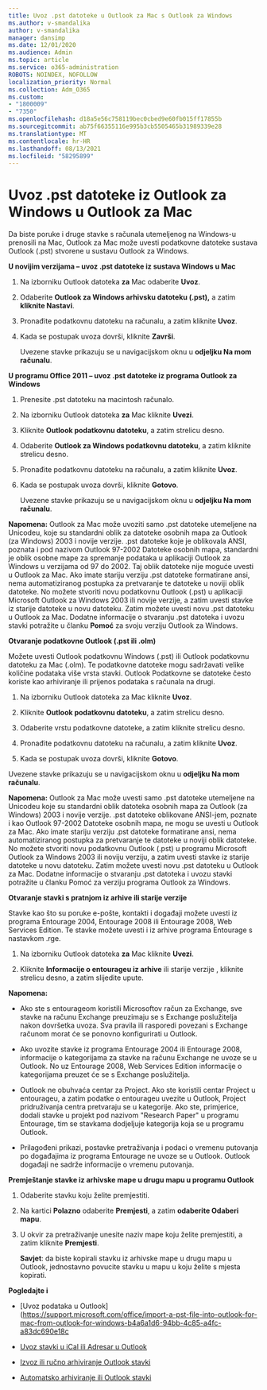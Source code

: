 ```yaml
---
title: Uvoz .pst datoteke u Outlook za Mac s Outlook za Windows
ms.author: v-smandalika
author: v-smandalika
manager: dansimp
ms.date: 12/01/2020
ms.audience: Admin
ms.topic: article
ms.service: o365-administration
ROBOTS: NOINDEX, NOFOLLOW
localization_priority: Normal
ms.collection: Adm_O365
ms.custom:
- "1800009"
- "7350"
ms.openlocfilehash: d18a5e56c758119bec0cbed9e60fb015ff17855b
ms.sourcegitcommit: ab75f66355116e995b3cb5505465b31989339e28
ms.translationtype: MT
ms.contentlocale: hr-HR
ms.lasthandoff: 08/13/2021
ms.locfileid: "58295899"
---
```

# <a name="import-a-pst-file-from-outlook-for-windows-to-outlook-for-mac"></a>Uvoz .pst datoteke iz Outlook za Windows u Outlook za Mac 

Da biste poruke i druge stavke s računala utemeljenog na Windows-u prenosili na Mac, Outlook za Mac može uvesti podatkovne datoteke sustava Outlook (.pst) stvorene u sustavu Outlook za Windows.

**U novijim verzijama – uvoz .pst datoteke iz sustava Windows u Mac**

1. Na izborniku Outlook datoteka **za** Mac odaberite **Uvoz**.

2. Odaberite **Outlook za Windows arhivsku datoteku (.pst),** a zatim **kliknite Nastavi**.

3. Pronađite podatkovnu datoteku na računalu, a zatim kliknite **Uvoz**.

4. Kada se postupak uvoza dovrši, kliknite **Završi**.

   Uvezene stavke prikazuju se u navigacijskom oknu u **odjeljku Na mom računalu**.


**U programu Office 2011 – uvoz .pst datoteke iz programa Outlook za Windows**

1. Prenesite .pst datoteku na macintosh računalo.

2. Na izborniku Outlook datoteka **za** Mac kliknite **Uvezi**.

3. Kliknite **Outlook podatkovnu datoteku**, a zatim strelicu desno.

4. Odaberite **Outlook za Windows podatkovnu datoteku**, a zatim kliknite strelicu desno.

5. Pronađite podatkovnu datoteku na računalu, a zatim kliknite **Uvoz**.

6. Kada se postupak uvoza dovrši, kliknite **Gotovo**.

   Uvezene stavke prikazuju se u navigacijskom oknu u **odjeljku Na mom računalu**.

**Napomena:** Outlook za Mac može uvoziti samo .pst datoteke utemeljene na Unicodeu, koje su standardni oblik za datoteke osobnih mapa za Outlook (za Windows) 2003 i novije verzije. .pst datoteke koje je oblikovala ANSI, poznata i pod nazivom Outlook 97-2002 Datoteke osobnih mapa, standardni je oblik osobne mape za spremanje podataka u aplikaciji Outlook za Windows u verzijama od 97 do 2002. Taj oblik datoteke nije moguće uvesti u Outlook za Mac. Ako imate stariju verziju .pst datoteke formatirane ansi, nema automatiziranog postupka za pretvaranje te datoteke u noviji oblik datoteke. No možete stvoriti novu podatkovnu Outlook (.pst) u aplikaciji Microsoft Outlook za Windows 2003 ili novije verzije, a zatim uvesti stavke iz starije datoteke u novu datoteku. Zatim možete uvesti novu .pst datoteku u Outlook za Mac. Dodatne informacije o stvaranju .pst datoteka i uvozu stavki potražite u članku **Pomoć** za svoju verziju Outlook za Windows.

**Otvaranje podatkovne Outlook (.pst ili .olm)**

Možete uvesti Outlook podatkovnu Windows (.pst) ili Outlook podatkovnu datoteku za Mac (.olm). Te podatkovne datoteke mogu sadržavati velike količine podataka više vrsta stavki. Outlook Podatkovne se datoteke često koriste kao arhiviranje ili prijenos podataka s računala na drugi.

1. Na izborniku Outlook datoteka za Mac kliknite **Uvoz**.

2. Kliknite **Outlook podatkovnu datoteku**, a zatim strelicu desno.

3. Odaberite vrstu podatkovne datoteke, a zatim kliknite strelicu desno.

4. Pronađite podatkovnu datoteku na računalu, a zatim kliknite **Uvoz**.

5. Kada se postupak uvoza dovrši, kliknite **Gotovo**.

Uvezene stavke prikazuju se u navigacijskom oknu u **odjeljku Na mom računalu**.

**Napomena:** Outlook za Mac može uvesti samo .pst datoteke utemeljene na Unicodeu koje su standardni oblik datoteka osobnih mapa za Outlook (za Windows) 2003 i novije verzije. .pst datoteke oblikovane ANSI-jem, poznate i kao Outlook 97-2002 Datoteke osobnih mapa, ne mogu se uvesti u Outlook za Mac. Ako imate stariju verziju .pst datoteke formatirane ansi, nema automatiziranog postupka za pretvaranje te datoteke u noviji oblik datoteke. No možete stvoriti novu podatkovnu Outlook (.pst) u programu Microsoft Outlook za Windows 2003 ili noviju verziju, a zatim uvesti stavke iz starije datoteke u novu datoteku. Zatim možete uvesti novu .pst datoteku u Outlook za Mac. Dodatne informacije o stvaranju .pst datoteka i uvozu stavki potražite u članku Pomoć za verziju programa Outlook za Windows. 

**Otvaranje stavki s pratnjom iz arhive ili starije verzije**

Stavke kao što su poruke e-pošte, kontakti i događaji možete uvesti iz programa Entourage 2004, Entourage 2008 ili Entourage 2008, Web Services Edition. Te stavke možete uvesti i iz arhive programa Entourage s nastavkom .rge.

1. Na izborniku Outlook datoteka **za** Mac kliknite **Uvezi**.

2. Kliknite **Informacije o entourageu iz arhive** ili starije verzije , kliknite strelicu desno, a zatim slijedite upute.

**Napomena:**
- Ako ste s entourageom koristili Microsoftov račun za Exchange, sve stavke na računu Exchange preuzimaju se s Exchange poslužitelja nakon dovršetka uvoza. Sva pravila ili rasporedi povezani s Exchange računom morat će se ponovno konfigurirati u Outlook.

- Ako uvozite stavke iz programa Entourage 2004 ili Entourage 2008, informacije o kategorijama za stavke na računu Exchange ne uvoze se u Outlook. No uz Entourage 2008, Web Services Edition informacije o kategorijama preuzet će se s Exchange poslužitelja.

- Outlook ne obuhvaća centar za Project. Ako ste koristili centar Project u entourageu, a zatim podatke o entourageu uvezite u Outlook, Project pridruživanja centra pretvaraju se u kategorije. Ako ste, primjerice, dodali stavke u projekt pod nazivom "Research Paper" u programu Entourage, tim se stavkama dodjeljuje kategorija koja se u programu Outlook.

- Prilagođeni prikazi, postavke pretraživanja i podaci o vremenu putovanja po događajima iz programa Entourage ne uvoze se u Outlook. Outlook događaji ne sadrže informacije o vremenu putovanja.

**Premještanje stavke iz arhivske mape u drugu mapu u programu Outlook**

1. Odaberite stavku koju želite premjestiti.

2. Na kartici **Polazno** odaberite **Premjesti**, a zatim **odaberite Odaberi mapu**.

3. U okvir za pretraživanje unesite naziv mape koju želite premjestiti, a zatim kliknite **Premjesti**.

   **Savjet**: da biste kopirali stavku iz arhivske mape u drugu mapu u Outlook, jednostavno povucite stavku u mapu u koju želite s mjesta kopirati.

**Pogledajte i**

- [Uvoz podataka u Outlook] (https://support.microsoft.com/office/import-a-pst-file-into-outlook-for-mac-from-outlook-for-windows-b4a6a1d6-94bb-4c85-a4fc-a83dc690e18c

- [Uvoz stavki u iCal ili Adresar u Outlook](https://support.microsoft.com/office/import-ical-or-address-book-items-into-outlook-for-mac-0450a248-6a40-4f84-ba9c-6c545bc11639)


- [Izvoz ili ručno arhiviranje Outlook stavki](https://support.microsoft.com/office/export-items-to-an-archive-file-in-outlook-for-mac-281a62bf-cc42-46b1-9ad5-6bda80ca3106)

- [Automatsko arhiviranje ili Outlook stavki](https://support.microsoft.com/office/automatically-archive-or-back-up-outlook-for-mac-items-441fcce5-2262-4b64-ac8c-fa949df989f5)
